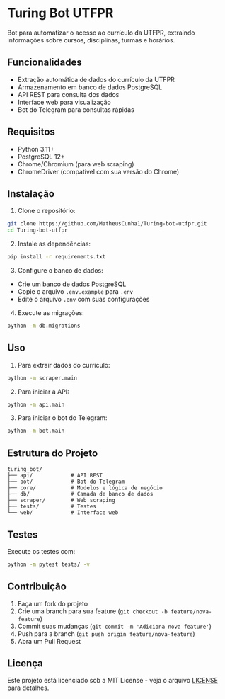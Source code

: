 # Turing Bot UTFPR

Bot para automatizar o acesso ao currículo da UTFPR, extraindo informações sobre cursos, disciplinas, turmas e horários.

## Funcionalidades

- Extração automática de dados do currículo da UTFPR
- Armazenamento em banco de dados PostgreSQL
- API REST para consulta dos dados
- Interface web para visualização
- Bot do Telegram para consultas rápidas

## Requisitos

- Python 3.11+
- PostgreSQL 12+
- Chrome/Chromium (para web scraping)
- ChromeDriver (compatível com sua versão do Chrome)

## Instalação

1. Clone o repositório:
```bash
git clone https://github.com/MatheusCunha1/Turing-bot-utfpr.git
cd Turing-bot-utfpr
```

2. Instale as dependências:
```bash
pip install -r requirements.txt
```

3. Configure o banco de dados:
- Crie um banco de dados PostgreSQL
- Copie o arquivo `.env.example` para `.env`
- Edite o arquivo `.env` com suas configurações

4. Execute as migrações:
```bash
python -m db.migrations
```

## Uso

1. Para extrair dados do currículo:
```bash
python -m scraper.main
```

2. Para iniciar a API:
```bash
python -m api.main
```

3. Para iniciar o bot do Telegram:
```bash
python -m bot.main
```

## Estrutura do Projeto

```
turing_bot/
├── api/            # API REST
├── bot/            # Bot do Telegram
├── core/           # Modelos e lógica de negócio
├── db/             # Camada de banco de dados
├── scraper/        # Web scraping
├── tests/          # Testes
└── web/            # Interface web
```

## Testes

Execute os testes com:
```bash
python -m pytest tests/ -v
```

## Contribuição

1. Faça um fork do projeto
2. Crie uma branch para sua feature (`git checkout -b feature/nova-feature`)
3. Commit suas mudanças (`git commit -m 'Adiciona nova feature'`)
4. Push para a branch (`git push origin feature/nova-feature`)
5. Abra um Pull Request

## Licença

Este projeto está licenciado sob a MIT License - veja o arquivo [LICENSE](LICENSE) para detalhes. 